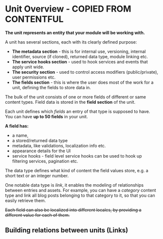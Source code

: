 # Unit Overview - COPIED FROM CONTENTFUL

**The unit represents an entity that your module will be working with.**

A unit has several sections, each with its clearly defined purpose:

* **The metadata section** - this is for internal use, versioning, internal identifier, source (if cloned), returned data type, module linking etc.
* **The service hooks section** - used to hook services and events that apply unit wide.
* **The security section** - used to control access modifiers (public/private), user permissions etc.
* **The fields section** - this is where the user does most of the work for a unit, defining the fields to store data in.

The bulk of the unit consists of one or more fields of different or same content types. Field data is stored in the **field section** of the unit.

Each unit defines which _fields_ an entry of that type is supposed to have. You can have **up to 50 fields** in your unit.

**A field has:**

* a name,
* a stored/returned data type
* metadata, like validations, localization info etc.
* appearance details for the UI
* service hooks - field level service hooks can be used to hook up filtering services, pagination etc.

The data type defines what kind of content the field values store, e.g. a short text or an integer number.

One notable data type is _link_, it enables the modeling of relationships between entries and assets. For example, you can have a _category_ content type and link all blog posts belonging to that category to it, so that you can easily retrieve them.

~~Each field can also be localized into different locales, by providing a different value for each of them.~~

## Building relations between units (Links)

